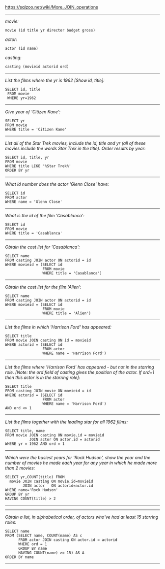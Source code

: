 https://sqlzoo.net/wiki/More_JOIN_operations
***
*movie:*
```
movie (id title	yr director budget gross)
```
*actor:*
```
actor (id name)
```
*casting:*
```
casting (movieid actorid ord)
```
***
*List the films where the yr is 1962 [Show id, title]:*
```
SELECT id, title
 FROM movie
 WHERE yr=1962
```
***
*Give year of 'Citizen Kane':*
```
SELECT yr
FROM movie
WHERE title = 'Citizen Kane'
```
***
*List all of the Star Trek movies, include the id, title and yr (all of these movies include the words Star Trek in the title). Order results by year:*
```
SELECT id, title, yr
FROM movie
WHERE title LIKE '%Star Trek%'
ORDER BY yr
```
***
*What id number does the actor 'Glenn Close' have:*
```
SELECT id
FROM actor
WHERE name = 'Glenn Close'
```
***
*What is the id of the film 'Casablanca':*
```
SELECT id
FROM movie
WHERE title = 'Casablanca'
```
***
*Obtain the cast list for 'Casablanca':*
```
SELECT name
FROM casting JOIN actor ON actorid = id
WHERE movieid = (SELECT id
                 FROM movie
                 WHERE title = 'Casablanca')
```
***
*Obtain the cast list for the film 'Alien':*
```
SELECT name
FROM casting JOIN actor ON actorid = id
WHERE movieid = (SELECT id
                 FROM movie
                 WHERE title = 'Alien')
```
***
*List the films in which 'Harrison Ford' has appeared:*
```
SELECT title 
FROM movie JOIN casting ON id = movieid
WHERE actorid = (SELECT id 
                 FROM actor 
                 WHERE name = 'Harrison Ford')
```
***
*List the films where 'Harrison Ford' has appeared - but not in the starring role. [Note: the ord field of casting gives the position of the actor. If ord=1 then this actor is in the starring role]:*
```
SELECT title 
FROM casting JOIN movie ON movieid = id
WHERE actorid = (SELECT id 
                 FROM actor 
                 WHERE name = 'Harrison Ford')
AND ord <> 1
```
***
*List the films together with the leading star for all 1962 films:*
```
SELECT title, name
FROM movie JOIN casting ON movie.id = movieid
           JOIN actor ON actor.id = actorid
WHERE yr = 1962 AND ord = 1
```
***
*Which were the busiest years for 'Rock Hudson', show the year and the number of movies he made each year for any year in which he made more than 2 movies:*
```
SELECT yr,COUNT(title) FROM
  movie JOIN casting ON movie.id=movieid
        JOIN actor   ON actorid=actor.id
WHERE name='Rock Hudson'
GROUP BY yr
HAVING COUNT(title) > 2
```
***

***
*Obtain a list, in alphabetical order, of actors who've had at least 15 starring roles:*
```
SELECT name
FROM (SELECT name, COUNT(name) AS c
      FROM actor JOIN casting ON actor.id = actorid
      WHERE ord = 1
      GROUP BY name
      HAVING COUNT(name) >= 15) AS A
ORDER BY name
```
***

